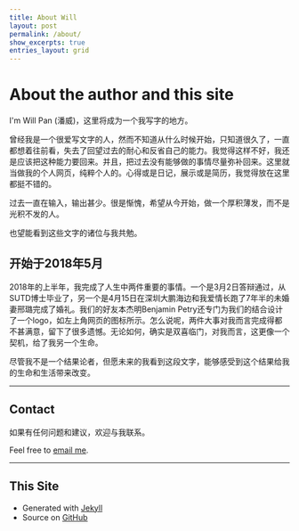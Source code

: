 ```yaml
---
title: About Will
layout: post
permalink: /about/
show_excerpts: true
entries_layout: grid
---
```


# About the author and this site

I'm Will Pan (潘威)，这里将成为一个我写字的地方。

曾经我是一个很爱写文字的人，然而不知道从什么时候开始，只知道很久了，一直都想着往前看，失去了回望过去的耐心和反省自己的能力。我觉得这样不好，我还是应该把这种能力要回来。并且，把过去没有能够做的事情尽量弥补回来。这里就当做我的个人网页，纯粹个人的。心得或是日记，展示或是简历，我觉得放在这里都挺不错的。

过去一直在输入，输出甚少。很是惭愧，希望从今开始，做一个厚积薄发，而不是光积不发的人。

也望能看到这些文字的诸位与我共勉。

## 开始于2018年5月
2018年的上半年，我完成了人生中两件重要的事情。一个是3月2日答辩通过，从SUTD博士毕业了，另一个是4月15日在深圳大鹏海边和我爱情长跑了7年半的未婚妻邢璐完成了婚礼。我们的好友本杰明Benjamin Petry还专门为我们的结合设计了一个logo，如左上角网页的图标所示。怎么说呢，两件大事对我而言完成得都不甚满意，留下了很多遗憾。无论如何，确实是双喜临门，对我而言，这更像一个契机，给了我另一个生命。

尽管我不是一个结果论者，但愿未来的我看到这段文字，能够感受到这个结果给我的生命和生活带来改变。



- - -

## Contact
如果有任何问题和建议，欢迎与我联系。

Feel free to [email me](mailto:vpan@foxmail.com).



- - -

## This Site


* Generated with [Jekyll](http://jekyllrb.com/)
* Source on [GitHub](https://github.com/WillPanSUTD/WillPanSUTD.github.io)
